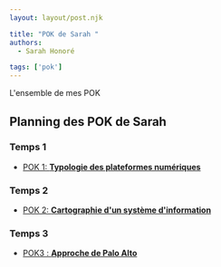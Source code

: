 ```yaml
---
layout: layout/post.njk

title: "POK de Sarah "
authors:
  - Sarah Honoré

tags: ['pok']
---
```

<!-- Début Résumé -->
L'ensemble de mes POK
<!-- fin résumé -->

## Planning des POK de Sarah

### Temps 1
- [POK 1: **Typologie des plateformes numériques**](./POK1/)

### Temps 2
- [POK 2: **Cartographie d'un système d'information**](../EGT/pok_2/) 

### Temps 3
- [POK3 : **Approche de Palo Alto**](./POK3/)


